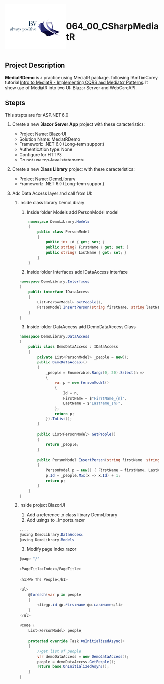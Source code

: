 <div>
	<div>
		<img src="https://raw.githubusercontent.com/Byron2016/00_forImages/main/images/Logo_01_00.png" align="left" alt="MyLogo" width="200">
	</div>
	&nbsp;
	<div>
		<h1>064_00_CSharpMediatR</h1>
	</div>
</div>

&nbsp;

## Project Description

**MediatRDemo** is a practice using MediatR package. following IAmTimCorey tutorial [Intro to MediatR - Implementing CQRS and Mediator Patterns](https://www.youtube.com/watch?v=yozD5Tnd8nw).
It show use of MediatR into two UI: Blazor Server and WebCoreAPI.

## Stepts

This stepts are for ASP.NET 6.0

1. Create a new **Blazor Server App** project with these caracteristics:
	- Project Name: BlazorUI
	- Solution Name: MediatRDemo
	- Framework: .NET 6.0 (Long-term support)
	- Authentication type: None
	- Configure for HTTPS
	- Do not use top-level statements

2. Create a new **Class Library** project with these caracteristics:
	- Project Name: DemoLibrary
	- Framework: .NET 6.0 (Long-term support)

3. Add Data Access layer and call from UI:
    1. Inside class library DemoLibrary
		1. Inside folder Models add PersonModel model
		```c#
			namespace DemoLibrary.Models
			{
				public class PersonModel
				{
					public int Id { get; set; }
					public string? FirstName { get; set; }
					public string? LastName { get; set; }
				}
			}
		```

		2. Inside folder Interfaces add IDataAccess interface
		```c#
		namespace DemoLibrary.Interfaces
		{
			public interface IDataAccess
			{
				List<PersonModel> GetPeople();
				PersonModel InsertPerson(string firstName, string lastName);
			}
		}
		```

		3. Inside folder DataAccess add DemoDataAccess Class
		```c#
		namespace DemoLibrary.DataAccess
		{
			public class DemoDataAccess : IDataAccess
			{
				private List<PersonModel> _people = new();
				public DemoDataAccess()
				{
					_people = Enumerable.Range(0, 20).Select(n =>
					{
						var p = new PersonModel()
						{
							Id = n,
							FirstName = $"FirstName_{n}",
							LastName = $"LastName_{n}",
						};
						return p;
					}).ToList();
				}

				public List<PersonModel> GetPeople()
				{
					return _people;
				}

				public PersonModel InsertPerson(string firstName, string lastName)
				{
					PersonModel p = new() { FirstName = firstName, LastName = lastName };
					p.Id = _people.Max(x => x.Id) + 1;
					return p;
				}
			}
		}
		```

    2. Inside project BlazorUI
		1. Add a reference to class library DemoLibrary
		2. Add usings to _Imports.razor
		```c#
		....
		@using DemoLibrary.DataAccess
		@using DemoLibrary.Models
		``` 

		3. Modify page Index.razor
		```c#
		@page "/"

		<PageTitle>Index</PageTitle>

		<h1>We The People</h1>

		<ul>
			@foreach(var p in people)
			{
				<li>@p.Id @p.FirstName @p.LastName</li>
			}
		</ul>

		@code {
			List<PersonModel> people;

			protected override Task OnInitializedAsync()
			{
				//get list of people
				var demoDataAccess = new DemoDataAccess();
				people = demoDataAccess.GetPeople();
				return base.OnInitializedAsync();
			}
		}
		``` 
